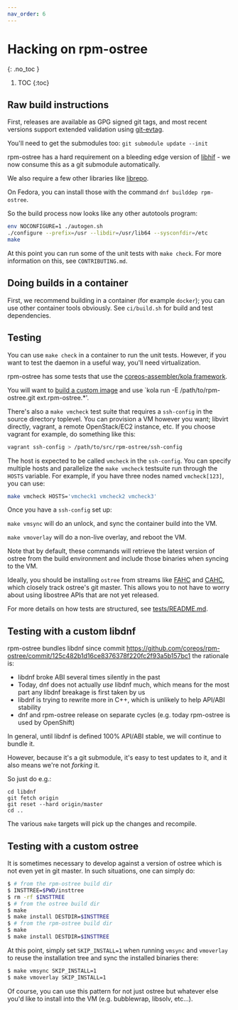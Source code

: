```yaml
---
nav_order: 6
---
```


# Hacking on rpm-ostree
{: .no_toc }

1. TOC
{:toc}

## Raw build instructions

First, releases are available as GPG signed git tags, and most recent
versions support extended validation using
[git-evtag](https://github.com/cgwalters/git-evtag).

You'll need to get the submodules too: `git submodule update --init`

rpm-ostree has a hard requirement on a bleeding edge version of
[libhif](https://github.com/rpm-software-management/libhif/) - we now
consume this as a git submodule automatically.

We also require a few other libraries like
[librepo](https://github.com/rpm-software-management/librepo).

On Fedora, you can install those with the command `dnf builddep rpm-ostree`.

So the build process now looks like any other autotools program:

```sh
env NOCONFIGURE=1 ./autogen.sh
./configure --prefix=/usr --libdir=/usr/lib64 --sysconfdir=/etc
make
```

At this point you can run some of the unit tests with `make check`.
For more information on this, see `CONTRIBUTING.md`.

## Doing builds in a container

First, we recommend building in a container (for example `docker`); you can use
other container tools obviously.  See `ci/build.sh` for build and test
dependencies.

## Testing

You can use `make check` in a container to run the unit tests.  However,
if you want to test the daemon in a useful way, you'll need virtualization.

rpm-ostree has some tests that use the [coreos-assembler/kola framework](https://github.com/coreos/coreos-assembler/blob/94602e26678fd1a8fa3bda37b3b1d980967be2d6/mantle/kola/README-kola-ext.md).

You will want to [build a custom image](https://github.com/coreos/coreos-assembler/blob/94602e26678fd1a8fa3bda37b3b1d980967be2d6/README-devel.md#using-overrides) and use `kola run -E /path/to/rpm-ostree.git ext.rpm-ostree.*'.

There's also a `make vmcheck` test suite that requires a `ssh-config` in the
source directory toplevel.  You can provision a VM however you want; libvirt
directly, vagrant, a remote OpenStack/EC2 instance, etc.  If you choose
vagrant for example, do something like this:

```sh
vagrant ssh-config > /path/to/src/rpm-ostree/ssh-config
```

The host is expected to be called `vmcheck` in the
`ssh-config`. You can specify multiple hosts and parallelize
the `make vmcheck` testsuite run through the `HOSTS`
variable. For example, if you have three nodes named
`vmcheck[123]`, you can use:

```sh
make vmcheck HOSTS='vmcheck1 vmcheck2 vmcheck3'
```

Once you have a `ssh-config` set up:

`make vmsync` will do an unlock, and sync the container build
into the VM.

`make vmoverlay` will do a non-live overlay, and reboot the VM.

Note that by default, these commands will retrieve the latest version of ostree
from the build environment and include those binaries when syncing to the VM.

Ideally, you should be installing `ostree` from streams like
[FAHC](https://pagure.io/fedora-atomic-host-continuous/) and
[CAHC](https://wiki.centos.org/SpecialInterestGroup/Atomic/Devel), which closely
track ostree's git master. This allows you to not have to worry about using
libostree APIs that are not yet released.

For more details on how tests are structured, see [tests/README.md](tests/README.md).

## Testing with a custom libdnf

rpm-ostree bundles libdnf since commit https://github.com/coreos/rpm-ostree/commit/125c482b1d16ce8376378f220fc2f93a5b157bc1
the rationale is:

 - libdnf broke ABI several times silently in the past
 - Today, dnf does not actually *use* libdnf much, which means
   for the most part any libdnf breakage is first taken by us
 - libdnf is trying to rewrite more in C++, which is unlikely to help
   API/ABI stability
 - dnf and rpm-ostree release on separate cycles (e.g. today rpm-ostree
   is used by OpenShift)

In general, until libdnf is defined 100% API/ABI stable, we will
continue to bundle it.

However, because it's a git submodule, it's easy to test updates
to it, and it also means we're not *forking* it.

So just do e.g.:
```
cd libdnf
git fetch origin
git reset --hard origin/master
cd ..
```

The various `make` targets will pick up the changes and recompile.

## Testing with a custom ostree

It is sometimes necessary to develop against a version of ostree which is not
even yet in git master. In such situations, one can simply do:

```sh
$ # from the rpm-ostree build dir
$ INSTTREE=$PWD/insttree
$ rm -rf $INSTTREE
$ # from the ostree build dir
$ make
$ make install DESTDIR=$INSTTREE
$ # from the rpm-ostree build dir
$ make
$ make install DESTDIR=$INSTTREE
```

At this point, simply set `SKIP_INSTALL=1` when running `vmsync` and `vmoverlay`
to reuse the installation tree and sync the installed binaries there:

```sh
$ make vmsync SKIP_INSTALL=1
$ make vmoverlay SKIP_INSTALL=1
```

Of course, you can use this pattern for not just ostree but whatever else you'd
like to install into the VM (e.g. bubblewrap, libsolv, etc...).
